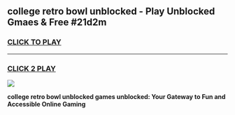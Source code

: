 
## college retro bowl unblocked - Play Unblocked Gmaes & Free #21d2m
<h3>
<a href="https://news.freeplayer.one?title=college_retro_bowl_unblocked&ref=24F">CLICK TO PLAY</a></h3>
<hr>

<h3>
<a href="https://news.freeplayer.one?title=college_retro_bowl_unblocked&ref=24F">CLICK 2 PLAY</a>
  
</h3>

<a href="https://news.freeplayer.one?title=college_retro_bowl_unblocked&ref=24F/"><img src="https://clearcache.store/games.png"></a>


**college retro bowl unblocked games unblocked: Your Gateway to Fun and Accessible Online Gaming**
